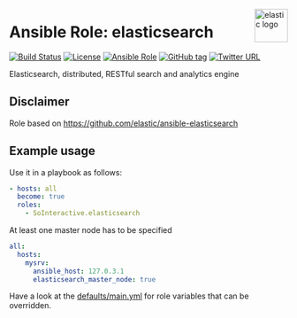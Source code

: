 <p><img src="https://static-www.elastic.co/assets/blt6050efb80ceabd47/elastic-logo%20(2).svg" alt="elastic logo" title="elastic" align="right" height="60" /></p>

Ansible Role: elasticsearch
===================

[![Build Status](https://travis-ci.org/SoInteractive/ansible-elasticsearch.svg?branch=master)](https://travis-ci.org/SoInteractive/ansible-elasticsearch) [![License](https://img.shields.io/badge/license-MIT%20License-brightgreen.svg)](https://opensource.org/licenses/MIT) [![Ansible Role](https://img.shields.io/badge/ansible%20role-SoInteractive.elasticsearch-blue.svg)](https://galaxy.ansible.com/SoInteractive/elasticsearch/) [![GitHub tag](https://img.shields.io/github/tag/sointeractive/ansible-elasticsearch.svg)](https://github.com/SoInteractive/ansible-elasticsearch/tags) [![Twitter URL](https://img.shields.io/twitter/follow/sointeractive.svg?style=social&label=Follow%20%40SoInteractive)](https://twitter.com/sointeractive)

Elasticsearch, distributed, RESTful search and analytics engine

Disclaimer
----------

Role based on https://github.com/elastic/ansible-elasticsearch

Example usage
-------------

Use it in a playbook as follows:
```yaml
- hosts: all
  become: true
  roles:
    - SoInteractive.elasticsearch
```

At least one master node has to be specified
```yaml
all:
  hosts:
    mysrv:
      ansible_host: 127.0.3.1
      elasticsearch_master_node: true
```

Have a look at the [defaults/main.yml](defaults/main.yml) for role variables
that can be overridden.

